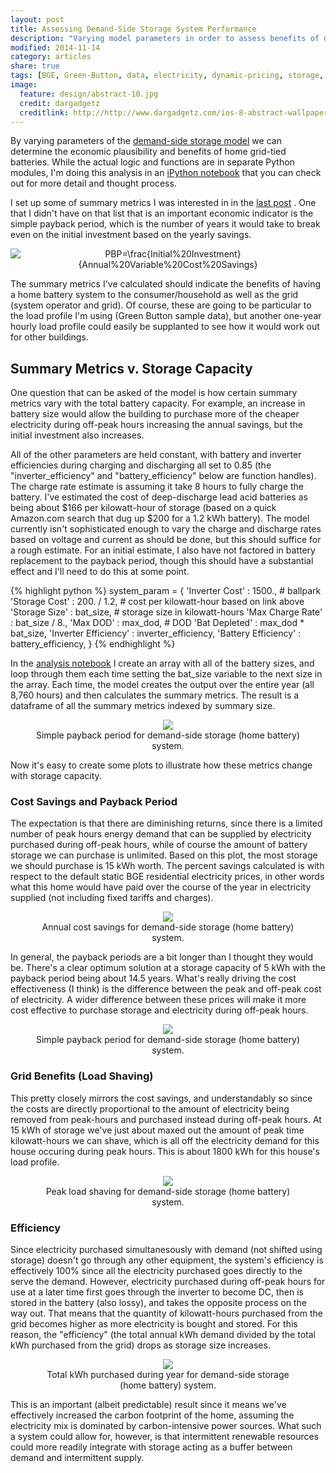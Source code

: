 ```yaml
---
layout: post
title: Assessing Demand-Side Storage System Performance
description: "Varying model parameters in order to assess benefits of demand-side storage."
modified: 2014-11-14
category: articles
share: true
tags: [BGE, Green-Button, data, electricity, dynamic-pricing, storage, model, demand-side]
image:
  feature: design/abstract-10.jpg
  credit: dargadgetz
  creditlink: http://http://www.dargadgetz.com/ios-8-abstract-wallpaper-pack-for-iphone-5s-5c-and-ipod-touch-retina/
---
```


By varying parameters of the <a href='{{ site.url }}/articles/Intro-To-Storage-Model'>demand-side storage model</a> we can determine the economic plausibility and benefits of home grid-tied batteries.  While the actual logic and functions are in separate Python modules, I'm doing this analysis in an <a href='http://nbviewer.ipython.org/github/jtelszasz/demandside_storage/blob/master/analysis.ipynb'>iPython notebook</a> that you can check out for more detail and thought process.
 
I set up some of summary metrics I was interested in in the <a href='{{ site.url }}/articles/Storage-Model-Details'>last post</a> .  One that I didn't have on that list that is an important economic indicator is the simple payback period, which is the number of years it would take to break even on the initial investment based on the yearly savings.

<center>
<img src="http://latex.codecogs.com/png.latex?PBP=\frac{Initial%20Investment}{Annual%20Variable%20Cost%20Savings}" alt="PBP=\frac{Initial%20Investment}{Annual%20Variable%20Cost%20Savings}"/>
</center>

The summary metrics I've calculated should indicate the benefits of having a home battery system to the consumer/household as well as the grid (system operator and grid).  Of course, these are going to be particular to the load profile I'm using (Green Button sample data), but another one-year hourly load profile could easily be supplanted to see how it would work out for other buildings.  

## Summary Metrics v. Storage Capacity

One question that can be asked of the model is how certain summary metrics vary with the total battery capacity.  For example, an increase in battery size would allow the building to purchase more of the cheaper electricity during off-peak hours increasing the annual savings, but the initial investment also increases.  

All of the other parameters are held constant, with battery and inverter efficiencies during charging and discharging all set to 0.85 (the "inverter_efficiency" and "battery_efficiency" below are function handles).  The charge rate estimate is assuming it take 8 hours to fully charge the battery.  I've estimated the cost of deep-discharge lead acid batteries as being about $166 per kilowatt-hour of storage (based on a quick Amazon.com search that dug up $200 for a 1.2 kWh battery).  The model currently isn't sophisticated enough to vary the charge and discharge rates based on voltage and current as should be done, but this should suffice for a rough estimate.  For an initial estimate, I also have not factored in battery replacement to the payback period, though this should have a substantial effect and I'll need to do this at some point.

{% highlight python %}
    system_param = {
        'Inverter Cost' : 1500., # ballpark
        'Storage Cost' : 200. / 1.2, # cost per kilowatt-hour based on link above
        'Storage Size' : bat_size,  # storage size in kilowatt-hours
        'Max Charge Rate' : bat_size / 8.,
        'Max DOD' : max_dod, # DOD
        'Bat Depleted' : max_dod * bat_size,
        'Inverter Efficiency' : inverter_efficiency,
        'Battery Efficiency' : battery_efficiency,
    }
{% endhighlight %}

In the <a href='http://nbviewer.ipython.org/github/jtelszasz/demandside_storage/blob/master/analysis.ipynb'>analysis notebook</a> I create an array with all of the battery sizes, and loop through them each time setting the bat_size variable to the next size in the array.  Each time, the model creates the output over the entire year (all 8,760 hours) and then calculates the summary metrics.  The result is a dataframe of all the summary metrics indexed by summary size.

<center>
<figure>
  <a href='{{ site.url }}/images/2014-11/metrics_snapshot_stor_cap.jpg'><img src='{{ site.url }}/images/2014-11/metrics_snapshot_stor_cap.jpg'></a>
  <figcaption>Simple payback period for demand-side storage (home battery) system.</figcaption>
</figure>
</center>

Now it's easy to create some plots to illustrate how these metrics change with storage capacity.

### Cost Savings and Payback Period

The expectation is that there are diminishing returns, since there is a limited number of peak hours energy demand that can be supplied by electricity purchased during off-peak hours, while of course the amount of battery storage we can purchase is unlimited.  Based on this plot, the most storage we should purchase is 15 kWh worth.  The percent savings calculated is with respect to the default static BGE residential electricity prices, in other words what this home would have paid over the course of the year in electricity supplied (not including fixed tariffs and charges).

<center>
<figure>
  <a href='{{ site.url }}/images/2014-11/cost_savings_stor_cap.png'><img src='{{ site.url }}/images/2014-11/cost_savings_stor_cap.png'></a>
  <figcaption>Annual cost savings for demand-side storage (home battery) system.</figcaption>
</figure>
</center>

In general, the payback periods are a bit longer than I thought they would be.  There's a clear optimum solution at a storage capacity of 5 kWh with the payback period being about 14.5 years.  What's really driving the cost effectiveness (I think) is the difference between the peak and off-peak cost of electricity.  A wider difference between these prices will make it more cost effective to purchase storage and electricity during off-peak hours.

<center>
<figure>
  <a href='{{ site.url }}/images/2014-11/PBP_stor_cap.png'><img src='{{ site.url }}/images/2014-11/PBP_stor_cap.png'></a>
  <figcaption>Simple payback period for demand-side storage (home battery) system.</figcaption>
</figure>
</center>

### Grid Benefits (Load Shaving)

This pretty closely mirrors the cost savings, and understandably so since the costs are directly proportional to the amount of electricity being removed from peak-hours and purchased instead during off-peak hours.  At 15 kWh of storage we've just about maxed out the amount of peak time kilowatt-hours we can shave, which is all off the electricity demand for this house occuring during peak hours.  This is about 1800 kWh for this house's load profile.

<center>
<figure>
  <a href='{{ site.url }}/images/2014-11/peak_shaved_stor_cap.png'><img src='{{ site.url }}/images/2014-11/peak_shaved_stor_cap.png'></a>
  <figcaption>Peak load shaving for demand-side storage (home battery) system.</figcaption>
</figure>
</center>

### Efficiency

Since electricity purchased simultanesously with demand (not shifted using storage) doesn't go through any other equipment, the system's efficiency is effectively 100% since all the electricity purchased goes directly to the serve the demand.  However, electricity purchased during off-peak hours for use at a later time first goes through the inverter to become DC, then is stored in the battery (also lossy), and takes the opposite process on the way out.  That means that the quantity of kilowatt-hours purchased from the grid becomes higher as more electricity is bought and stored.  For this reason, the "efficiency" (the total annual kWh demand divided by the total kWh purchased from the grid) drops as storage size increases. 

<center>
<figure>
  <a href='{{ site.url }}/images/2014-11/sys_eff_stor_cap.png'><img src='{{ site.url }}/images/2014-11/sys_eff_stor_cap.png'></a>
  <figcaption>Total kWh purchased during year for demand-side storage (home battery) system.</figcaption>
</figure>
</center>

 This is an important (albeit predictable) result since it means we've effectively increased the carbon footprint of the home, assuming the electricity mix is dominated by carbon-intensive power sources.  What such a system could allow for, however, is that intermittent renewable resources could more readily integrate with storage acting as a buffer between demand and intermittent supply.







